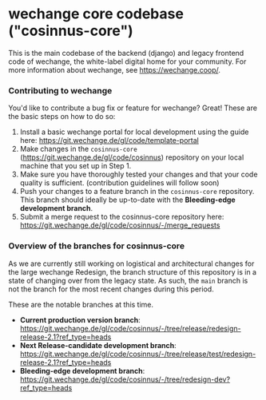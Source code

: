 wechange core codebase ("cosinnus-core")
========================================

This is the main codebase of the backend (django) and legacy frontend code of wechange, the white-label digital home for your community. For more information about wechange, see https://wechange.coop/.

### Contributing to wechange

You'd like to contribute a bug fix or feature for wechange? Great! These are the basic steps on how to do so:

1. Install a basic wechange portal for local development using the guide here: https://git.wechange.de/gl/code/template-portal
2. Make changes in the `cosinnus-core` (https://git.wechange.de/gl/code/cosinnus) repository on your local machine that you set up in Step 1.
3. Make sure you have thoroughly tested your changes and that your code quality is sufficient. (contribution guidelines will follow soon)
4. Push your changes to a feature branch in the `cosinnus-core` repository. This branch should ideally be up-to-date with the **Bleeding-edge development branch**.
5. Submit a merge request to the cosinnus-core repository here: https://git.wechange.de/gl/code/cosinnus/-/merge_requests

### Overview of the branches for cosinnus-core

As we are currently still working on logistical and architectural changes for the large wechange Redesign, the branch structure of this repository is in a state of changing over from the legacy state. As such, the `main` branch is not the branch for the most recent changes during this period. 

These are the notable branches at this time.

* **Current production version branch**: https://git.wechange.de/gl/code/cosinnus/-/tree/release/redesign-release-2.1?ref_type=heads
* **Next Release-candidate development branch**: https://git.wechange.de/gl/code/cosinnus/-/tree/release/test/redesign-release-2.1?ref_type=heads
* **Bleeding-edge development branch**:  https://git.wechange.de/gl/code/cosinnus/-/tree/redesign-dev?ref_type=heads
